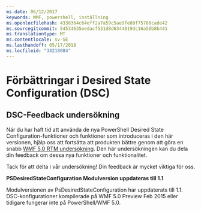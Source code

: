 ```yaml
---
ms.date: 06/12/2017
keywords: WMF, powershell, inställning
ms.openlocfilehash: 4338364c64eff2a7a59c5ae9fe80f75760cade42
ms.sourcegitcommit: 54534635eedacf531d8d6344019dc16a50b8b441
ms.translationtype: MT
ms.contentlocale: sv-SE
ms.lasthandoff: 05/17/2018
ms.locfileid: "34218084"
---
```

# <a name="improvements-in-desired-state-configuration-dsc"></a>Förbättringar i Desired State Configuration (DSC)

## <a name="dsc-feedback-survey"></a>DSC-Feedback undersökning

När du har haft tid att använda de nya PowerShell Desired State Configuration-funktioner och funktioner som introduceras i den här versionen, hjälp oss att fortsätta att produkten bättre genom att göra en snabb [WMF 5.0 RTM undersökning](https://www.surveymonkey.com/r/SGLQM5W). Den här undersökningen kan du dela din feedback om dessa nya funktioner och funktionalitet.

Tack för att delta i vår undersökning! Din feedback är mycket viktiga för oss.

**PSDesiredStateConfiguration Modulversion uppdateras till 1.1**

Modulversionen av PsDesiredStateConfiguration har uppdaterats till 1.1. DSC-konfigurationer kompilerade på WMF 5.0 Preview Feb 2015 eller tidigare fungerar inte på PowerShell/WMF 5.0.
